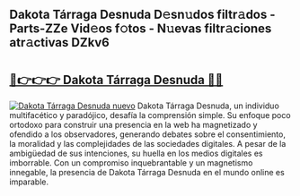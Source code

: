 ## Dakota Tárraga Desnuda D𝚎sn𝚞dos filtr𝚊dos - Parts-ZZe Vid𝚎os f𝚘tos - N𝚞evas filtr𝚊ciones atr𝚊ctivas DZkv6

# <h2><a href="http://mb2k6m.tromn.icu/?c=Dakota+T%c3%a1rraga+Desnuda">🔗👉👉👉 Dakota Tárraga Desnuda 🔗🔗</a></h2>

[![Dakota Tárraga Desnuda nuevo](https://i.imgur.com/pEAQMta.gif)](http://mb2k6m.tromn.icu/?c=Dakota+T%c3%a1rraga+Desnuda)
Dakota Tárraga Desnuda, un individuo multifacético y paradójico, desafía la comprensión simple. Su enfoque poco ortodoxo para construir una presencia en la web ha magnetizado y ofendido a los observadores, generando debates sobre el consentimiento, la moralidad y las complejidades de las sociedades digitales. A pesar de la ambigüedad de sus intenciones, su huella en los medios digitales es imborrable. Con un compromiso inquebrantable y un magnetismo innegable, la presencia de Dakota Tárraga Desnuda en el mundo online es imparable.
